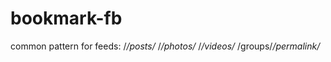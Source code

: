 bookmark-fb
=========================
common pattern for feeds:
/*/posts/*
/*/photos/*
/*/videos/*
/groups/*/permalink/*
